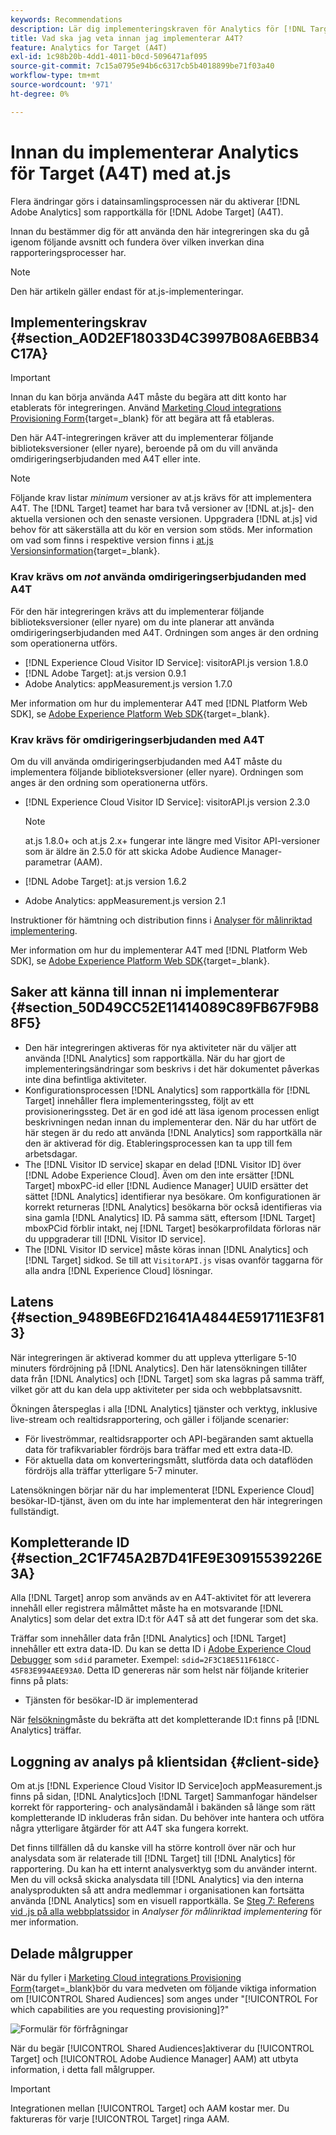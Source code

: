 ```yaml
---
keywords: Recommendations
description: Lär dig implementeringskraven för Analytics för [!DNL Target] (A4T) och vad du bör tänka på innan du implementerar den här integreringen.
title: Vad ska jag veta innan jag implementerar A4T?
feature: Analytics for Target (A4T)
exl-id: 1c98b20b-4dd1-4011-b0cd-5096471af095
source-git-commit: 7c15a0795e94b6c6317cb5b4018899be71f03a40
workflow-type: tm+mt
source-wordcount: '971'
ht-degree: 0%

---
```


# Innan du implementerar Analytics för Target (A4T) med at.js

Flera ändringar görs i datainsamlingsprocessen när du aktiverar [!DNL Adobe Analytics] som rapportkälla för [!DNL Adobe Target] (A4T).

Innan du bestämmer dig för att använda den här integreringen ska du gå igenom följande avsnitt och fundera över vilken inverkan dina rapporteringsprocesser har.

>[!NOTE]
>
>Den här artikeln gäller endast för at.js-implementeringar.

## Implementeringskrav {#section_A0D2EF18033D4C3997B08A6EBB34C17A}

>[!IMPORTANT]
>
>Innan du kan börja använda A4T måste du begära att ditt konto har etablerats för integreringen. Använd [Marketing Cloud integrations Provisioning Form](https://survey.adobe.com/jfe/form/SV_ekBHTLSoP5Zki2y){target=_blank} för att begära att få etableras.

Den här A4T-integreringen kräver att du implementerar följande biblioteksversioner (eller nyare), beroende på om du vill använda omdirigeringserbjudanden med A4T eller inte.

>[!NOTE]
>
>Följande krav listar *minimum* versioner av at.js krävs för att implementera A4T. The [!DNL Target] teamet har bara två versioner av [!DNL at.js]- den aktuella versionen och den senaste versionen. Uppgradera [!DNL at.js] vid behov för att säkerställa att du kör en version som stöds. Mer information om vad som finns i respektive version finns i [at.js Versionsinformation](https://experienceleague.corp.adobe.com/docs/target-dev/developer/client-side/at-js-implementation/target-atjs-versions.html){target=_blank}.

### Krav krävs om *not* använda omdirigeringserbjudanden med A4T

För den här integreringen krävs att du implementerar följande biblioteksversioner (eller nyare) om du inte planerar att använda omdirigeringserbjudanden med A4T. Ordningen som anges är den ordning som operationerna utförs.

* [!DNL Experience Cloud Visitor ID Service]: visitorAPI.js version 1.8.0
* [!DNL Adobe Target]: at.js version 0.9.1
* Adobe Analytics: appMeasurement.js version 1.7.0

Mer information om hur du implementerar A4T med [!DNL Platform Web SDK], se [Adobe Experience Platform Web SDK](https://experienceleague.corp.adobe.com/docs/target-dev/developer/client-side/aep-web-sdk.html){target=_blank}.

### Krav krävs för omdirigeringserbjudanden med A4T

Om du vill använda omdirigeringserbjudanden med A4T måste du implementera följande biblioteksversioner (eller nyare). Ordningen som anges är den ordning som operationerna utförs.

* [!DNL Experience Cloud Visitor ID Service]: visitorAPI.js version 2.3.0

   >[!NOTE]
   >
   >at.js 1.8.0+ och at.js 2.x+ fungerar inte längre med Visitor API-versioner som är äldre än 2.5.0 för att skicka Adobe Audience Manager-parametrar (AAM).

* [!DNL Adobe Target]: at.js version 1.6.2

* Adobe Analytics: appMeasurement.js version 2.1

Instruktioner för hämtning och distribution finns i [Analyser för målinriktad implementering](/help/main/c-integrating-target-with-mac/a4t/a4timplementation.md).

Mer information om hur du implementerar A4T med [!DNL Platform Web SDK], se [Adobe Experience Platform Web SDK](https://experienceleague.corp.adobe.com/docs/target-dev/developer/client-side/aep-web-sdk.html){target=_blank}.

## Saker att känna till innan ni implementerar {#section_50D49CC52E11414089C89FB67F9B88F5}

* Den här integreringen aktiveras för nya aktiviteter när du väljer att använda [!DNL Analytics] som rapportkälla. När du har gjort de implementeringsändringar som beskrivs i det här dokumentet påverkas inte dina befintliga aktiviteter.
* Konfigurationsprocessen [!DNL Analytics] som rapportkälla för [!DNL Target] innehåller flera implementeringssteg, följt av ett provisioneringssteg. Det är en god idé att läsa igenom processen enligt beskrivningen nedan innan du implementerar den. När du har utfört de här stegen är du redo att använda [!DNL Analytics] som rapportkälla när den är aktiverad för dig. Etableringsprocessen kan ta upp till fem arbetsdagar.
* The [!DNL Visitor ID service] skapar en delad [!DNL Visitor ID] över [!DNL Adobe Experience Cloud]. Även om den inte ersätter [!DNL Target] mboxPC-id eller [!DNL Audience Manager] UUID ersätter det sättet [!DNL Analytics] identifierar nya besökare. Om konfigurationen är korrekt returneras [!DNL Analytics] besökarna bör också identifieras via sina gamla [!DNL Analytics] ID. På samma sätt, eftersom [!DNL Target] mboxPCid förblir intakt, nej [!DNL Target] besökarprofildata förloras när du uppgraderar till [!DNL Visitor ID service].
* The [!DNL Visitor ID service] måste köras innan [!DNL Analytics] och [!DNL Target] sidkod. Se till att `VisitorAPI.js` visas ovanför taggarna för alla andra [!DNL Experience Cloud] lösningar.

## Latens {#section_9489BE6FD21641A4844E591711E3F813}

När integreringen är aktiverad kommer du att uppleva ytterligare 5-10 minuters fördröjning på [!DNL Analytics]. Den här latensökningen tillåter data från [!DNL Analytics] och [!DNL Target] som ska lagras på samma träff, vilket gör att du kan dela upp aktiviteter per sida och webbplatsavsnitt.

Ökningen återspeglas i alla [!DNL Analytics] tjänster och verktyg, inklusive live-stream och realtidsrapportering, och gäller i följande scenarier:

* För liveströmmar, realtidsrapporter och API-begäranden samt aktuella data för trafikvariabler fördröjs bara träffar med ett extra data-ID.
* För aktuella data om konverteringsmått, slutförda data och dataflöden fördröjs alla träffar ytterligare 5-7 minuter.

Latensökningen börjar när du har implementerat [!DNL Experience Cloud] besökar-ID-tjänst, även om du inte har implementerat den här integreringen fullständigt.

## Kompletterande ID {#section_2C1F745A2B7D41FE9E30915539226E3A}

Alla [!DNL Target] anrop som används av en A4T-aktivitet för att leverera innehåll eller registrera målmåttet måste ha en motsvarande [!DNL Analytics] som delar det extra ID:t för A4T så att det fungerar som det ska.

Träffar som innehåller data från [!DNL Analytics] och [!DNL Target] innehåller ett extra data-ID. Du kan se detta ID i [Adobe Experience Cloud Debugger](https://experienceleague.adobe.com/docs/debugger/using/experience-cloud-debugger.html) som `sdid` parameter. Exempel: `sdid=2F3C18E511F618CC-45F83E994AEE93A0`. Detta ID genereras när som helst när följande kriterier finns på plats:

* Tjänsten för besökar-ID är implementerad

När [felsökning](/help/main/c-integrating-target-with-mac/a4t/c-a4t-troubleshooting/a4t-troubleshooting.md)måste du bekräfta att det kompletterande ID:t finns på [!DNL Analytics] träffar.

## Loggning av analys på klientsidan {#client-side}

Om at.js [!DNL Experience Cloud Visitor ID Service]och appMeasurement.js finns på sidan, [!DNL Analytics]och [!DNL Target] Sammanfogar händelser korrekt för rapportering- och analysändamål i bakänden så länge som rätt kompletterande ID inkluderas från sidan. Du behöver inte hantera och utföra några ytterligare åtgärder för att A4T ska fungera korrekt.

Det finns tillfällen då du kanske vill ha större kontroll över när och hur analysdata som är relaterade till [!DNL Target] till [!DNL Analytics] för rapportering. Du kan ha ett internt analysverktyg som du använder internt. Men du vill också skicka analysdata till [!DNL Analytics] via den interna analysprodukten så att andra medlemmar i organisationen kan fortsätta använda [!DNL Analytics] som en visuell rapportkälla. Se [Steg 7: Referens vid .js på alla webbplatssidor](/help/main/c-integrating-target-with-mac/a4t/a4timplementation.md#step7) in *Analyser för målinriktad implementering* för mer information.

## Delade målgrupper

När du fyller i [Marketing Cloud integrations Provisioning Form](https://survey.adobe.com/jfe/form/SV_ekBHTLSoP5Zki2y){target=_blank}bör du vara medveten om följande viktiga information om [!UICONTROL Shared Audiences] som anges under &quot;[!UICONTROL For which capabilities are you requesting provisioning]?&quot;

![Formulär för förfrågningar](/help/main/c-integrating-target-with-mac/a4t/assets/request-form.png)

När du begär [!UICONTROL Shared Audiences]aktiverar du [!UICONTROL Target] och [!UICONTROL Adobe Audience Manager] AAM) att utbyta information, i detta fall målgrupper.

>[!IMPORTANT]
>
>Integrationen mellan [!UICONTROL Target] och AAM kostar mer. Du faktureras för varje [!UICONTROL Target] ringa AAM.
